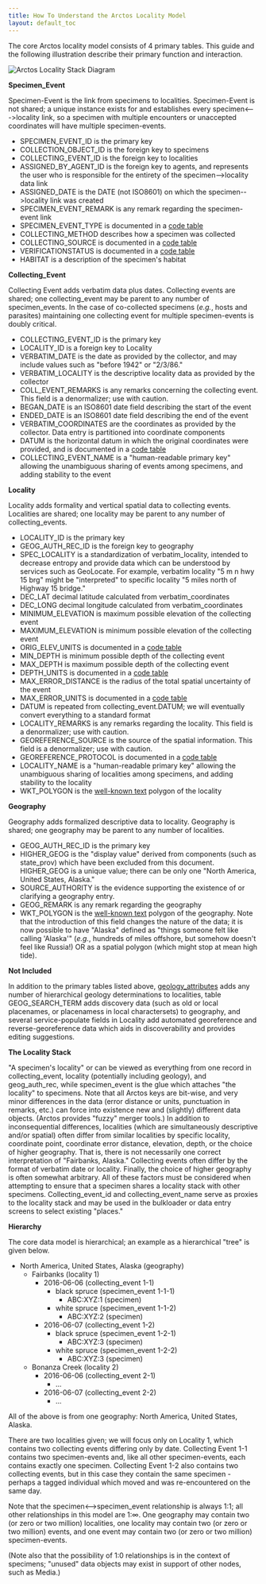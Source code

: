 ```yaml
---
title: How To Understand the Arctos Locality Model
layout: default_toc
---
```


The core Arctos locality model consists of 4 primary tables. This guide and the following illustration describe their primary function and interaction.

![Arctos Locality Stack Diagram](https://raw.githubusercontent.com/ArctosDB/documentation-wiki/master/tutorial_images/Arctos_locality_stack.png)

**Specimen_Event**

Specimen-Event is the link from specimens to localities. Specimen-Event is not shared; a unique instance exists for and establishes every specimen<--->locality link, so a specimen with multiple encounters or unaccepted coordinates will have multiple specimen-events.

* SPECIMEN_EVENT_ID is the primary key
*  COLLECTION_OBJECT_ID is the foreign key to specimens
*  COLLECTING_EVENT_ID is the foreign key to localities
*  ASSIGNED_BY_AGENT_ID is the foreign key to agents, and represents the user who is responsible for the entirety of the specimen-->locality data link
*  ASSIGNED_DATE is the DATE (not ISO8601) on which the specimen-->locality link was created
*  SPECIMEN_EVENT_REMARK is any remark regarding the specimen-event link
*  SPECIMEN_EVENT_TYPE is documented in a [code table](http://arctos.database.museum/info/ctDocumentation.cfm?table=CTSPECIMEN_EVENT_TYPE)
*  COLLECTING_METHOD describes how a specimen was collected
*  COLLECTING_SOURCE is documented in a [code table](http://arctos.database.museum/info/ctDocumentation.cfm?table=CTCOLLECTING_SOURCE)
*  VERIFICATIONSTATUS is documented in a [code table](http://arctos.database.museum/info/ctDocumentation.cfm?table=CTVERIFICATIONSTATUS)
*  HABITAT is a description of the specimen's habitat

**Collecting_Event**

Collecting Event adds verbatim data plus dates. Collecting events are shared; one collecting_event may be parent to any number of specimen_events. In the case of co-collected specimens (_e.g._, hosts and parasites) maintaining one collecting event for multiple specimen-events is doubly critical.

* COLLECTING_EVENT_ID is the primary key
* LOCALITY_ID is a foreign key to Locality
* VERBATIM_DATE is the date as provided by the collector, and may include values such as "before 1942" or "2/3/86."
* VERBATIM_LOCALITY is the descriptive locality data as provided by the collector
* COLL_EVENT_REMARKS is any remarks concerning the collecting event. This field is a denormalizer; use with caution.
* BEGAN_DATE is an ISO8601 date field describing the start of the event
* ENDED_DATE is an ISO8601 date field describing the end of the event
* VERBATIM_COORDINATES are the coordinates as provided by the collector. Data entry is partitioned into coordinate components
* DATUM is the horizontal datum in which the original coordinates were provided, and is documented in a [code table](http://arctos.database.museum/info/ctDocumentation.cfm?table=CTDATUM)
* COLLECTING_EVENT_NAME is a "human-readable primary key" allowing the unambiguous sharing of events among specimens, and adding stability to the event

**Locality**

Locality adds formality and vertical spatial data to collecting events. Localities are shared; one locality may be parent to any number of collecting_events.

* LOCALITY_ID is the primary key
* GEOG_AUTH_REC_ID is the foreign key to geography
* SPEC_LOCALITY is a standardization of verbatim_locality, intended to decrease entropy and provide data which can be understood by services such as GeoLocate. For example, verbatim locality "5 m n hwy 15 brg" might be "interpreted" to specific locality "5 miles north of Highway 15 bridge."
* DEC_LAT decimal latitude calculated from verbatim_coordinates
* DEC_LONG decimal longitude calculated from verbatim_coordinates
* MINIMUM_ELEVATION is maximum possible elevation of the collecting event
* MAXIMUM_ELEVATION is minimum possible elevation of the collecting event
* ORIG_ELEV_UNITS is documented in a [code table](http://arctos.database.museum/info/ctDocumentation.cfm?table=CTORIG_ELEV_UNITS)
* MIN_DEPTH is minimum possible depth of the collecting event
* MAX_DEPTH is maximum possible depth of the collecting event
* DEPTH_UNITS is documented in a [code table](http://arctos.database.museum/info/ctDocumentation.cfm?table=CTDEPTH_UNITS)
* MAX_ERROR_DISTANCE is the radius of the total spatial uncertainty of the event
* MAX_ERROR_UNITS is documented in a [code table](http://arctos.database.museum/info/ctDocumentation.cfm?table=CTLAT_LONG_ERROR_UNITS)
* DATUM is repeated from collecting_event.DATUM; we will eventually convert everything to a standard format
* LOCALITY_REMARKS is any remarks regarding the locality. This field is a denormalizer; use with caution.
* GEOREFERENCE_SOURCE is the source of the spatial information. This field is a denormalizer; use with caution.
* GEOREFERENCE_PROTOCOL is documented in a [code table](http://arctos.database.museum/info/ctDocumentation.cfm?table=CTGEOREFERENCE_PROTOCOL)
* LOCALITY_NAME is a "human-readable primary key" allowing the unambiguous sharing of localities among specimens, and adding stability to the locality
* WKT_POLYGON is the [well-known text](https://en.wikipedia.org/wiki/Well-known_text) polygon of the locality


**Geography**

Geography adds formalized descriptive data to locality. Geography is shared; one geography may be parent to any number of localities.

* GEOG_AUTH_REC_ID is the primary key
* HIGHER_GEOG is the "display value" derived from components (such as state_prov) which have been excluded from this document. HIGHER_GEOG is a unique value; there can be only one "North America, United States, Alaska."
* SOURCE_AUTHORITY is the evidence supporting the existence of or clarifying a geography entry.
* GEOG_REMARK is any remark regarding the geography
* WKT_POLYGON is the [well-known text](https://en.wikipedia.org/wiki/Well-known_text) polygon of the geography. Note that the introduction of this field changes the nature of the data; it is now possible to have "Alaska" defined as "things someone felt like calling 'Alaska'" (_e.g._, hundreds of miles offshore, but somehow doesn't feel like Russia!) OR as a spatial polygon (which might stop at mean high tide).

**Not Included**

In addition to the primary tables listed above, [geology_attributes](http://arctos.database.museum/info/ctDocumentation.cfm?table=CTGEOLOGY_ATTRIBUTE) adds any number of hierarchical geology determinations to localities, table GEOG_SEARCH_TERM adds discovery data (such as old or local placenames, or placenamess in local charactersets) to geography, and several service-populate fields in Locality add automated georeference and reverse-georeference data which aids in discoverability and provides editing suggestions.

**The Locality Stack**

"A specimen's locality" or can be viewed as everything from one record in collecting_event, locality (potentially including geology), and geog_auth_rec, while specimen_event is the glue which attaches "the locality" to specimens. Note that all Arctos keys are bit-wise, and very minor differences in the data (error distance or units, punctuation in remarks, etc.) can force into existence new and (slightly) different data objects. (Arctos provides "fuzzy" merger tools.) In addition to inconsequential differences, localities (which are simultaneously descriptive and/or spatial) often differ from similar localities by specific locality, coordinate point, coordinate error distance, elevation, depth, or the choice of higher geography. That is, there is not necessarily one correct interpretation of "Fairbanks, Alaska." Collecting events often differ by the format of verbatim date or locality. Finally, the choice of higher geography is often somewhat arbitrary. All of these factors must be considered when attempting to ensure that a specimen shares a locality stack with other specimens. Collecting_event_id and collecting_event_name serve as proxies to the locality stack and may be used in the bulkloader or data entry screens to select existing "places."

**Hierarchy**

The core data model is hierarchical; an example as a hierarchical "tree" is given below.

* North America, United States, Alaska (geography)
  * Fairbanks (locality 1)
    * 2016-06-06 (collecting_event 1-1)
      * black spruce (specimen_event 1-1-1)
        * ABC:XYZ:1 (specimen)
      * white spruce (specimen_event 1-1-2)
        * ABC:XYZ:2 (specimen)
    * 2016-06-07 (collecting_event 1-2)
      * black spruce (specimen_event 1-2-1)
        * ABC:XYZ:3 (specimen)
      * white spruce (specimen_event 1-2-2)
        * ABC:XYZ:3 (specimen)
  * Bonanza Creek (locality 2)
    * 2016-06-06 (collecting_event 2-1)
      * ...
    * 2016-06-07 (collecting_event 2-2)
      * ...

All of the above is from one geography: North America, United States, Alaska.

There are two localities given; we will focus only on Locality 1, which contains two collecting events differing only by date. Collecting Event 1-1 contains two specimen-events and, like all other specimen-events, each contains exactly one specimen. Collecting Event 1-2 also contains two collecting events, but in this case they contain the same specimen - perhaps a tagged individual which moved and was re-encountered on the same day.

Note that the specimen<-->specimen_event relationship is always 1:1; all other relationships in this model are 1:∞. One geography may contain two (or zero or two million) localities, one locality may contain two (or zero or two million) events, and one event may contain two (or zero or two million) specimen-events.

(Note also that the possibility of 1:0 relationships is in the context of specimens; "unused" data objects may exist in support of other nodes, such as Media.)
